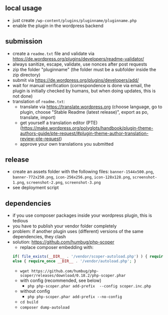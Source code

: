 ## local usage

- just create ```/wp-content/plugins/pluginname/pluginname.php```
- enable the plugin in the wordpress backend

## submission

- create a ```readme.txt``` file and validate via https://de.wordpress.org/plugins/developers/readme-validator/
- always sanitize, escape, validate, use nonces after post requests
- zip the folder "pluginname" (the folder must be a subfolder inside the zip directory)
- submit via https://de.wordpress.org/plugins/developers/add/
- wait for manual verification (correspondence is done via email, the plugin is initially checked by humans, but when doing updates, this is not done)
- translation of ```readme.txt```:
  - translate via https://translate.wordpress.org (choose language, go to plugin, choose "Stable Readme (latest release)", export as po, translate, import)
  - get yourself a translation editor (PTE) (https://make.wordpress.org/polyglots/handbook/plugin-theme-authors-guide/pte-request/#plugin-theme-author-translation-review-pte-request)
  - approve your own translations you submitted

## release

- create an assets folder with the following files: `banner-1544x500.png`, `banner-772x250.png`, `icon-256x256.png`, `icon-128x128.png`, `screenshot-1.png`, `screenshot-2.png`, `screenshot-3.png`
- see deployment script

## dependencies

- if you use composer packages inside your wordpress plugin, this is tedious
- you have to publish your vendor folder completely
- problem: if another plugin uses (different) versions of the same dependencies, they clash
- solution: https://github.com/humbug/php-scoper
  - replace composer embedding with:
  ```php
  if( file_exists(__DIR__ . '/vendor/scoper-autoload.php') ) { require_once __DIR__ . '/vendor/scoper-autoload.php'; }
  else { require_once __DIR__ . '/vendor/autoload.php'; }
  ```
  - ```wget https://github.com/humbug/php-scoper/releases/download/0.18.2/php-scoper.phar```
  - with config (recommended, see below)
    - ```php php-scoper.phar add-prefix  --config scoper.inc.php```
  - without config
    - ```php php-scoper.phar add-prefix --no-config```
  - ```cd build```
  - ```composer dump-autoload```